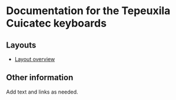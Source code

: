 # Documentation for the Tepeuxila Cuicatec keyboards

## Layouts

-   [Layout overview](layout.md)

## Other information

Add text and links as needed.
